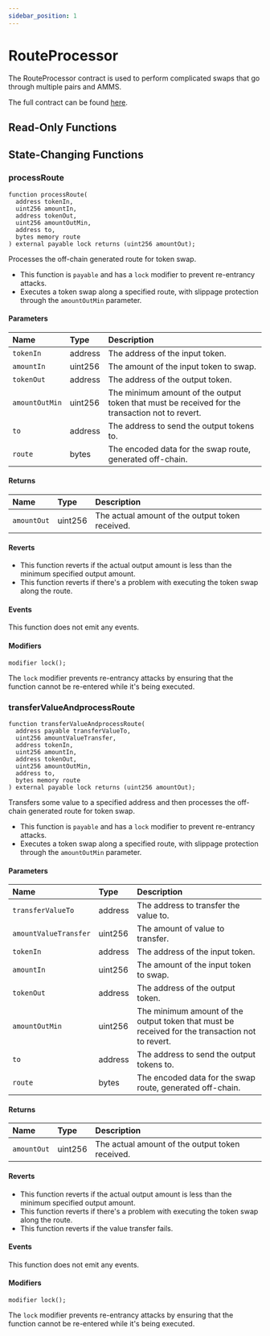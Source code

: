 ```yaml
---
sidebar_position: 1
---
```


# RouteProcessor

The RouteProcessor contract is used to perform complicated swaps that go through multiple pairs and AMMS.

The full contract can be found [here](https://github.com/sushiswap/sushiswap/blob/master/protocols/route-processor/contracts/RouteProcessor.sol).

## Read-Only Functions

## State-Changing Functions

### processRoute

```solidity
function processRoute(
  address tokenIn,
  uint256 amountIn,
  address tokenOut,
  uint256 amountOutMin,
  address to,
  bytes memory route
) external payable lock returns (uint256 amountOut);
```

Processes the off-chain generated route for token swap.

-   This function is `payable` and has a `lock` modifier to prevent re-entrancy attacks.
-   Executes a token swap along a specified route, with slippage protection through the `amountOutMin` parameter.

#### Parameters

| Name | Type | Description |
| :-- | :-- | :-- |
| `tokenIn` | address | The address of the input token. |
| `amountIn` | uint256 | The amount of the input token to swap. |
| `tokenOut` | address | The address of the output token. |
| `amountOutMin` | uint256 | The minimum amount of the output token that must be received for the transaction not to revert. |
| `to` | address | The address to send the output tokens to. |
| `route` | bytes | The encoded data for the swap route, generated off-chain. |

#### Returns

| Name        | Type    | Description                                     |
| :---------- | :------ | :---------------------------------------------- |
| `amountOut` | uint256 | The actual amount of the output token received. |

#### Reverts

-   This function reverts if the actual output amount is less than the minimum specified output amount.
-   This function reverts if there's a problem with executing the token swap along the route.

#### Events

This function does not emit any events.

#### Modifiers

```solidity
modifier lock();
```

The `lock` modifier prevents re-entrancy attacks by ensuring that the function cannot be re-entered while it's being executed.

### transferValueAndprocessRoute

```solidity
function transferValueAndprocessRoute(
  address payable transferValueTo,
  uint256 amountValueTransfer,
  address tokenIn,
  uint256 amountIn,
  address tokenOut,
  uint256 amountOutMin,
  address to,
  bytes memory route
) external payable lock returns (uint256 amountOut);
```

Transfers some value to a specified address and then processes the off-chain generated route for token swap.

-   This function is `payable` and has a `lock` modifier to prevent re-entrancy attacks.
-   Executes a token swap along a specified route, with slippage protection through the `amountOutMin` parameter.

#### Parameters

| Name | Type | Description |
| :-- | :-- | :-- |
| `transferValueTo` | address | The address to transfer the value to. |
| `amountValueTransfer` | uint256 | The amount of value to transfer. |
| `tokenIn` | address | The address of the input token. |
| `amountIn` | uint256 | The amount of the input token to swap. |
| `tokenOut` | address | The address of the output token. |
| `amountOutMin` | uint256 | The minimum amount of the output token that must be received for the transaction not to revert. |
| `to` | address | The address to send the output tokens to. |
| `route` | bytes | The encoded data for the swap route, generated off-chain. |

#### Returns

| Name        | Type    | Description                                     |
| :---------- | :------ | :---------------------------------------------- |
| `amountOut` | uint256 | The actual amount of the output token received. |

#### Reverts

-   This function reverts if the actual output amount is less than the minimum specified output amount.
-   This function reverts if there's a problem with executing the token swap along the route.
-   This function reverts if the value transfer fails.

#### Events

This function does not emit any events.

#### Modifiers

```solidity
modifier lock();
```

The `lock` modifier prevents re-entrancy attacks by ensuring that the function cannot be re-entered while it's being executed.
